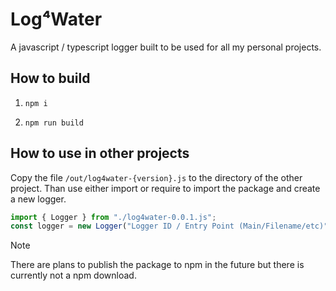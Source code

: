 # Log⁴Water
A javascript / typescript logger built to be used for all my personal projects.
## How to build
1. ``
npm i
``

2. ``
npm run build
``
## How to use in other projects
Copy the file ``/out/log4water-{version}.js`` to the directory of the other project. Than use either import or require to import the package and create a new logger. 
```js
import { Logger } from "./log4water-0.0.1.js";
const logger = new Logger("Logger ID / Entry Point (Main/Filename/etc)");
```
> [!NOTE]
> There are plans to publish the package to npm in the future but there is currently not a npm download.